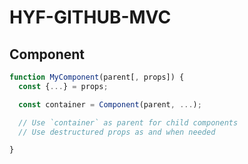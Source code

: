 # HYF-GITHUB-MVC

## Component

```js
function MyComponent(parent[, props]) {
  const {...} = props;

  const container = Component(parent, ...);

  // Use `container` as parent for child components
  // Use destructured props as and when needed

}
```
